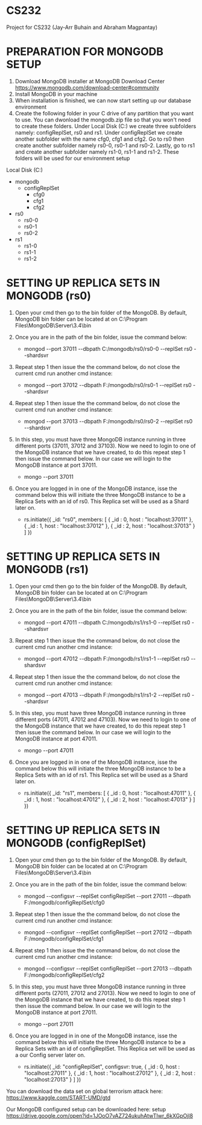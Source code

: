# CS232
Project for CS232 (Jay-Arr Buhain and Abraham Magpantay)

# PREPARATION FOR MONGODB SETUP
1. Download MongoDB installer at MongoDB Download Center https://www.mongodb.com/download-center#community
2. Install MongoDB in your machine
3. When installation is finished, we can now start setting up our database environment
4. Create the following folder in your C drive of any partition that you want to use. You can dwonload the
mongodb.zip file so that you won't need to create these folders. Under Local Disk (C:) we create three
subfolders namely: configReplSet, rs0 and rs1. Under configReplSet we create another subfolder with the
name cfg0, cfg1 and cfg2. Go to rs0 then create another subfolder namely rs0-0, rs0-1 and rs0-2. Lastly,
go to rs1 and create another subfolder namely rs1-0, rs1-1 and rs1-2. These folders will be used for our
environment setup

Local Disk (C:)
  - mongodb
    - configReplSet
      - cfg0
      - cfg1
      - cfg2
  - rs0
    - rs0-0
    - rs0-1
    - rs0-2
  - rs1
    - rs1-0
    - rs1-1
    - rs1-2


# SETTING UP REPLICA SETS IN MONGODB (rs0)
1. Open your cmd then go to the bin folder of the MongoDB. By default, MongoDB bin folder can be located at on C:\Program Files\MongoDB\Server\3.4\bin

2. Once you are in the path of the bin folder, issue the command below:
   -  mongod --port 37011 --dbpath C:/mongodb/rs0/rs0-0 --replSet rs0 --shardsvr
   
3. Repeat step 1 then issue the the command below, do not close the current cmd run another cmd instance:
   -  mongod --port 37012 --dbpath F:/mongodb/rs0/rs0-1 --replSet rs0 --shardsvr
   
4. Repeat step 1 then issue the the command below, do not close the current cmd run another cmd instance:
   -  mongod --port 37013 --dbpath F:/mongodb/rs0/rs0-2 --replSet rs0 --shardsvr
   
5. In this step, you must have three MongoDB instance running in three different ports (37011, 37012 and 37103). Now we need to login to one of the MongoDB instance that we have created, to do this repeat step 1 then issue the command below. In our case we will login to the MongoDB instance at port 37011.
   -  mongo --port 37011

6. Once you are logged in in one of the MongoDB instance, isse the command below this will initiate the three MongoDB instance to be a Replica Sets with an id of rs0. This Replica set will be used as a Shard later on.
   -  rs.initiate({
        _id: "rs0",
        members: [
            { _id : 0, host : "localhost:37011" },
            { _id : 1, host : "localhost:37012" },
            { _id : 2, host : "localhost:37013" }
          ]
        })

# SETTING UP REPLICA SETS IN MONGODB (rs1)
1. Open your cmd then go to the bin folder of the MongoDB. By default, MongoDB bin folder can be located at on C:\Program Files\MongoDB\Server\3.4\bin

2. Once you are in the path of the bin folder, issue the command below:
   -  mongod --port 47011 --dbpath C:/mongodb/rs1/rs1-0 --replSet rs0 --shardsvr
   
3. Repeat step 1 then issue the the command below, do not close the current cmd run another cmd instance:
   -  mongod --port 47012 --dbpath F:/mongodb/rs1/rs1-1 --replSet rs0 --shardsvr
   
4. Repeat step 1 then issue the the command below, do not close the current cmd run another cmd instance:
   -  mongod --port 47013 --dbpath F:/mongodb/rs1/rs1-2 --replSet rs0 --shardsvr
   
5. In this step, you must have three MongoDB instance running in three different ports (47011, 47012 and 47103). Now we need to login to one of the MongoDB instance that we have created, to do this repeat step 1 then issue the command below. In our case we will login to the MongoDB instance at port 47011.
   -  mongo --port 47011

6. Once you are logged in in one of the MongoDB instance, isse the command below this will initiate the three MongoDB instance to be a Replica Sets with an id of rs1. This Replica set will be used as a Shard later on.
   -  rs.initiate({
        _id: "rs1",
        members: [
            { _id : 0, host : "localhost:47011" },
            { _id : 1, host : "localhost:47012" },
            { _id : 2, host : "localhost:47013" }
          ]
        })
        
# SETTING UP REPLICA SETS IN MONGODB (configReplSet)
1. Open your cmd then go to the bin folder of the MongoDB. By default, MongoDB bin folder can be located at on C:\Program Files\MongoDB\Server\3.4\bin

2. Once you are in the path of the bin folder, issue the command below:
   -  mongod --configsvr --replSet configReplSet --port 27011 --dbpath F:/mongodb/configReplSet/cfg0
   
3. Repeat step 1 then issue the the command below, do not close the current cmd run another cmd instance:
   -  mongod --configsvr --replSet configReplSet --port 27012 --dbpath F:/mongodb/configReplSet/cfg1
   
4. Repeat step 1 then issue the the command below, do not close the current cmd run another cmd instance:
   -  mongod --configsvr --replSet configReplSet --port 27013 --dbpath F:/mongodb/configReplSet/cfg2
   
5. In this step, you must have three MongoDB instance running in three different ports (27011, 27012 and 27013). Now we need to login to one of the MongoDB instance that we have created, to do this repeat step 1 then issue the command below. In our case we will login to the MongoDB instance at port 27011.
   -  mongo --port 27011

6. Once you are logged in in one of the MongoDB instance, isse the command below this will initiate the three MongoDB instance to be a Replica Sets with an id of configReplSet. This Replica set will be used as a our Config server later on.
   -  rs.initiate({
        _id: "configReplSet",
        configsvr: true,
            { _id : 0, host : "localhost:27011" },
            { _id : 1, host : "localhost:27012" },
            { _id : 2, host : "localhost:27013" }
          ]
        })



You can download the data set on global terrorism attack here:  https://www.kaggle.com/START-UMD/gtd

Our MongoDB configured setup can be downloaded here: setup https://drive.google.com/open?id=1JOoO7vAZ724ukuhAtwTIwr_6kXGpOjl8
